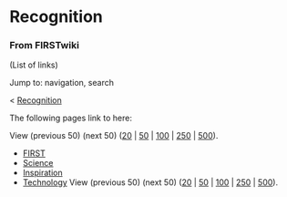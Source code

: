 # Recognition

### From FIRSTwiki

(List of links)

Jump to: navigation, search

&lt; [Recognition](/index.php?title=Recognition&redirect=no "Recognition" )  

The following pages link to here:

View (previous 50) (next 50)
([20](/index.php?title=Special:Whatlinkshere/Recognition&limit=20&from=0
"Special:Whatlinkshere/Recognition" ) |
[50](/index.php?title=Special:Whatlinkshere/Recognition&limit=50&from=0
"Special:Whatlinkshere/Recognition" ) |
[100](/index.php?title=Special:Whatlinkshere/Recognition&limit=100&from=0
"Special:Whatlinkshere/Recognition" ) |
[250](/index.php?title=Special:Whatlinkshere/Recognition&limit=250&from=0
"Special:Whatlinkshere/Recognition" ) |
[500](/index.php?title=Special:Whatlinkshere/Recognition&limit=500&from=0
"Special:Whatlinkshere/Recognition" )).

  * [FIRST](/index.php/FIRST "FIRST" )
  * [Science](/index.php/Science "Science" )
  * [Inspiration](/index.php/Inspiration "Inspiration" )
  * [Technology](/index.php/Technology "Technology" )
View (previous 50) (next 50)
([20](/index.php?title=Special:Whatlinkshere/Recognition&limit=20&from=0
"Special:Whatlinkshere/Recognition" ) |
[50](/index.php?title=Special:Whatlinkshere/Recognition&limit=50&from=0
"Special:Whatlinkshere/Recognition" ) |
[100](/index.php?title=Special:Whatlinkshere/Recognition&limit=100&from=0
"Special:Whatlinkshere/Recognition" ) |
[250](/index.php?title=Special:Whatlinkshere/Recognition&limit=250&from=0
"Special:Whatlinkshere/Recognition" ) |
[500](/index.php?title=Special:Whatlinkshere/Recognition&limit=500&from=0
"Special:Whatlinkshere/Recognition" )).

